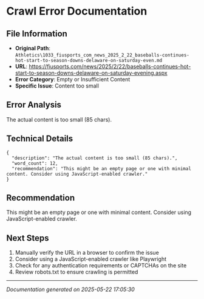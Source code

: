 # Crawl Error Documentation

## File Information
- **Original Path**: `Athletics\1033_fiusports_com_news_2025_2_22_baseballs-continues-hot-start-to-season-downs-delaware-on-saturday-even.md`
- **URL**: https://fiusports.com/news/2025/2/22/baseballs-continues-hot-start-to-season-downs-delaware-on-saturday-evening.aspx
- **Error Category**: Empty or Insufficient Content
- **Specific Issue**: Content too small

## Error Analysis
The actual content is too small (85 chars).

## Technical Details
```
{
  "description": "The actual content is too small (85 chars).",
  "word_count": 12,
  "recommendation": "This might be an empty page or one with minimal content. Consider using JavaScript-enabled crawler."
}
```

## Recommendation
This might be an empty page or one with minimal content. Consider using JavaScript-enabled crawler.

## Next Steps
1. Manually verify the URL in a browser to confirm the issue
2. Consider using a JavaScript-enabled crawler like Playwright
3. Check for any authentication requirements or CAPTCHAs on the site
4. Review robots.txt to ensure crawling is permitted

---
*Documentation generated on 2025-05-22 17:05:30*
